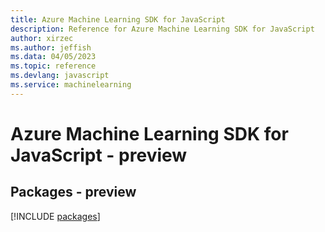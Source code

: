 ```yaml
---
title: Azure Machine Learning SDK for JavaScript
description: Reference for Azure Machine Learning SDK for JavaScript
author: xirzec
ms.author: jeffish
ms.data: 04/05/2023
ms.topic: reference
ms.devlang: javascript
ms.service: machinelearning
---
```

# Azure Machine Learning SDK for JavaScript - preview
## Packages - preview
[!INCLUDE [packages](machine-learning-index.md)]